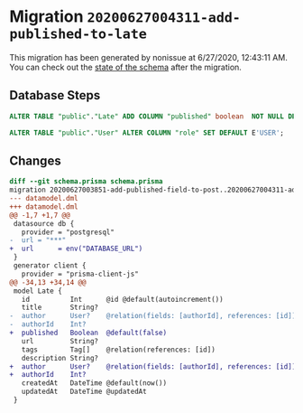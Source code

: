 # Migration `20200627004311-add-published-to-late`

This migration has been generated by nonissue at 6/27/2020, 12:43:11 AM.
You can check out the [state of the schema](./schema.prisma) after the migration.

## Database Steps

```sql
ALTER TABLE "public"."Late" ADD COLUMN "published" boolean  NOT NULL DEFAULT false;

ALTER TABLE "public"."User" ALTER COLUMN "role" SET DEFAULT E'USER';
```

## Changes

```diff
diff --git schema.prisma schema.prisma
migration 20200627003851-add-published-field-to-post..20200627004311-add-published-to-late
--- datamodel.dml
+++ datamodel.dml
@@ -1,7 +1,7 @@
 datasource db {
   provider = "postgresql"
-  url = "***"
+  url      = env("DATABASE_URL")
 }
 generator client {
   provider = "prisma-client-js"
@@ -34,13 +34,14 @@
 model Late {
   id          Int      @id @default(autoincrement())
   title       String?
-  author      User?    @relation(fields: [authorId], references: [id])
-  authorId    Int?
+  published   Boolean  @default(false)
   url         String?
   tags        Tag[]    @relation(references: [id])
   description String?
+  author      User?    @relation(fields: [authorId], references: [id])
+  authorId    Int?
   createdAt   DateTime @default(now())
   updatedAt   DateTime @updatedAt
 }
```


